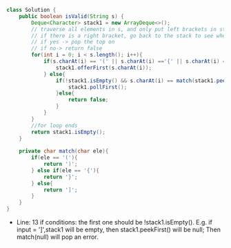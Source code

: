``` java
class Solution {
    public boolean isValid(String s) {
        Deque<Character> stack1 = new ArrayDeque<>();
        // traverse all elements in s, and only put left brackets in stack.
        // if there is a right bracket, go back to the stack to see whether the top on is compatible or not:
        // if yes -> pop the top on
        // if no-> return false
        for(int i = 0; i < s.length(); i++){
            if(s.charAt(i) == '(' || s.charAt(i) =='{' || s.charAt(i) =='['){
                stack1.offerFirst(s.charAt(i));
            } else{
                if(!stack1.isEmpty() && s.charAt(i) == match(stack1.peekFirst())){
                    stack1.pollFirst();
                }else{
                    return false;
                }
            }
        }
        //for loop ends
        return stack1.isEmpty();
    }
    
    private char match(char ele){
        if(ele == '('){
            return ')';
        } else if(ele == '{'){
            return '}';
        } else{
            return ']';
        }
    }
}

```

+ Line: 13 if conditions: the first one should be !stack1.isEmpty(). E.g. if input = ']',stack1 will be empty, then stack1.peekFirst() will be null; Then match(null) will pop an error.